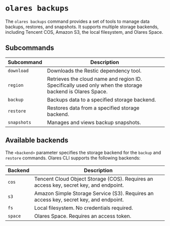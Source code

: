 # `olares backups`
The `olares backups` command provides a set of tools to manage data backups, restores, and snapshots. It supports multiple storage backends, including Tencent COS, Amazon S3, the local filesystem, and Olares Space.

## Subcommands

| Subcommand  | Description                                                                                              |
|-------------|----------------------------------------------------------------------------------------------------------|
| `download`  | Downloads the Restic dependency tool.                                                                    |
| `region`    | Retrieves the cloud name and region ID. Specifically used only when the storage backend is Olares Space. |
| `backup`    | Backups data to a specified storage backend.                                                             |
| `restore`   | Restores data from a specified storage backend.                                                          |
| `snapshots` | Manages and views backup snapshots.                                                                      |

## Available backends

The `<backend>` parameter specifies the storage backend for the `backup` and `restore` commands. Olares CLI supports the following backends:

| Backend | Description                                                                           |
|---------|---------------------------------------------------------------------------------------|
| `cos`   | Tencent Cloud Object Storage (COS). Requires an access key, secret key, and endpoint. |
| `s3`    | Amazon Simple Storage Service (S3). Requires an access key, secret key, and endpoint. |
| `fs`    | Local filesystem. No credentials required.                                            |
| `space` | Olares Space. Requires an access token.                                               |